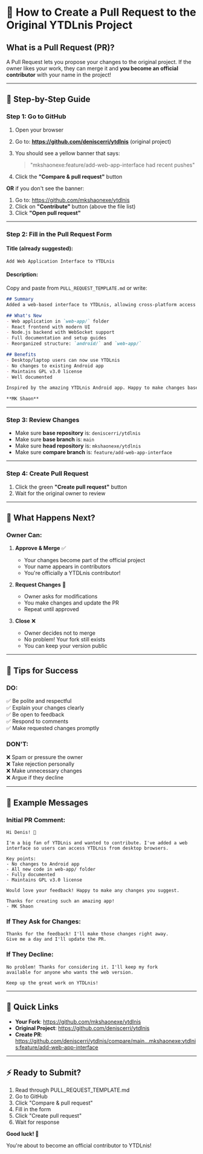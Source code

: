 # 🚀 How to Create a Pull Request to the Original YTDLnis Project

## What is a Pull Request (PR)?
A Pull Request lets you propose your changes to the original project. If the owner likes your work, they can merge it and **you become an official contributor** with your name in the project!

---

## 📝 Step-by-Step Guide

### Step 1: Go to GitHub
1. Open your browser
2. Go to: **https://github.com/deniscerri/ytdlnis** (original project)
3. You should see a yellow banner that says:
   > "mkshaonexe:feature/add-web-app-interface had recent pushes"
   
4. Click the **"Compare & pull request"** button

**OR** if you don't see the banner:

1. Go to: https://github.com/mkshaonexe/ytdlnis
2. Click on **"Contribute"** button (above the file list)
3. Click **"Open pull request"**

---

### Step 2: Fill in the Pull Request Form

#### Title (already suggested):
```
Add Web Application Interface to YTDLnis
```

#### Description:
Copy and paste from `PULL_REQUEST_TEMPLATE.md` or write:

```markdown
## Summary
Added a web-based interface to YTDLnis, allowing cross-platform access via browser.

## What's New
- Web application in `web-app/` folder
- React frontend with modern UI
- Node.js backend with WebSocket support
- Full documentation and setup guides
- Reorganized structure: `android/` and `web-app/`

## Benefits
- Desktop/laptop users can now use YTDLnis
- No changes to existing Android app
- Maintains GPL v3.0 license
- Well documented

Inspired by the amazing YTDLnis Android app. Happy to make changes based on feedback!

**MK Shaon**
```

---

### Step 3: Review Changes
- Make sure **base repository** is: `deniscerri/ytdlnis`
- Make sure **base branch** is: `main`
- Make sure **head repository** is: `mkshaonexe/ytdlnis`
- Make sure **compare branch** is: `feature/add-web-app-interface`

---

### Step 4: Create Pull Request
1. Click the green **"Create pull request"** button
2. Wait for the original owner to review

---

## 🎉 What Happens Next?

### Owner Can:
1. **Approve & Merge** ✅
   - Your changes become part of the official project
   - Your name appears in contributors
   - You're officially a YTDLnis contributor!

2. **Request Changes** 📝
   - Owner asks for modifications
   - You make changes and update the PR
   - Repeat until approved

3. **Close** ❌
   - Owner decides not to merge
   - No problem! Your fork still exists
   - You can keep your version public

---

## 💬 Tips for Success

### DO:
✅ Be polite and respectful  
✅ Explain your changes clearly  
✅ Be open to feedback  
✅ Respond to comments  
✅ Make requested changes promptly  

### DON'T:
❌ Spam or pressure the owner  
❌ Take rejection personally  
❌ Make unnecessary changes  
❌ Argue if they decline  

---

## 📧 Example Messages

### Initial PR Comment:
```
Hi Denis! 👋

I'm a big fan of YTDLnis and wanted to contribute. I've added a web 
interface so users can access YTDLnis from desktop browsers.

Key points:
- No changes to Android app
- All new code in web-app/ folder
- Fully documented
- Maintains GPL v3.0 license

Would love your feedback! Happy to make any changes you suggest.

Thanks for creating such an amazing app!
- MK Shaon
```

### If They Ask for Changes:
```
Thanks for the feedback! I'll make those changes right away.
Give me a day and I'll update the PR.
```

### If They Decline:
```
No problem! Thanks for considering it. I'll keep my fork 
available for anyone who wants the web version.

Keep up the great work on YTDLnis!
```

---

## 🔗 Quick Links

- **Your Fork**: https://github.com/mkshaonexe/ytdlnis
- **Original Project**: https://github.com/deniscerri/ytdlnis
- **Create PR**: https://github.com/deniscerri/ytdlnis/compare/main...mkshaonexe:ytdlnis:feature/add-web-app-interface

---

## ⚡ Ready to Submit?

1. Read through PULL_REQUEST_TEMPLATE.md
2. Go to GitHub
3. Click "Compare & pull request"
4. Fill in the form
5. Click "Create pull request"
6. Wait for response

**Good luck! 🎉**

You're about to become an official contributor to YTDLnis!

